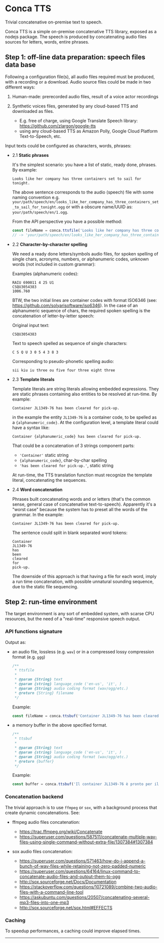# Conca TTS

Trivial concatenative on-premise text to speech.

Conca TTS is a simple on-premise concatenative TTS library, exposed as a nodejs package.
The speech is produced by concatenating audio files sources for letters, words, entire phrases. 

## Step 1: off-line data preparation: speech files data base

Following a configuration file(s), all audio files required must be produced, with a recording or a download.
Audio source files could be made in two different ways:

1. Human-made: prerecorded audio files, result of a voice actor recordings

2. Synthetic voices files, generated by any cloud-based TTS and downloaded as files. 
   - E.g. free of charge, using Google Translate Speech library: https://github.com/zlargon/google-tts 
   - using any cloud-based TTS as Amazon Polly, Google Cloud Platform Text-to-Speech, etc.

Input texts could be configured as characters, words, phrases:

- 2.1 **Static phrases**
 
  It's the simplest scenario: you have a list of static, ready done, phrases. By example:
  ```
  Looks like her company has three containers set to sail for tonight.
  ```
  The above sentence corresponds to the audio (speech) file with some naming convention e.g.
  `your/path/speech/en/looks_like_her_company_has_three_containers_set_to_sail_for_tonight.ogg` 
  or with a obscure name/UUID as:
  `your/path/speech/en/1.ogg`.
 
  From the API perspective you have a possible method:

  ```javascript
  const fileName = conca.ttsfile('Looks like her company has three containers set to sail for tonight', 'en')
  // -> 'your/path/speech/en/looks_like_her_company_has_three_containers_set_to_sail_for_tonight.ogg'
  ```

- 2.2 **Character-by-character spelling**

  We need a ready done letters/symbols audio files, for spoken spelling of 
  single chars, acronyms, numbers, or alphanumeric codes, unknown words (not included in custom grammar):
 
  Examples (alphanumeric codes):
  ```
  RAIU 690011 4 25 U1
  CSQU3054383
  1006.760
  ```
  BTW, the two initial lines are container codes with format ISO6346 (see: https://github.com/solyarisoftware/iso6346).
  In the case of an alphanumeric sequence of chars, the required spoken spelling is the concatenation of letter-by-letter speech:

  Original input text: 
  ```
  CSQU3054383
  ```
  Text to speech spelled as sequence of single characters: 
  ```
  C S Q U 3 0 5 4 3 8 3
  ```
  Corresponding to pseudo-phonetic spelling audio:
  ```
  sii kiu iu three ou five four three eight three
  ```

- 2.3 **Template literals**

  Template literals are string literals allowing embedded expressions. 
  They are static phrases containing also entities to be resolved at run-time. By example:
  ```
  Container JL1349-76 has been cleared for pick-up.
  ```
  in the example the entity `JL1349-76` is a container code, to be spelled as a `{alphanumeric_code}`. 
  At the configuration level, a template literal could have a syntax like: 
  ```
  Container {alphanumeric_code} has been cleared for pick-up.
  ```
  That could be a concatenation of 3 strings component parts:
  - `'Container'` static string
  - ` {alphanumeric_code} `, char-by-char spelling
  - `'has been cleared for pick-up.'`, static string

  At run-time, the TTS translation function must recognize the template literal, concatenating the sequences.

- 2.4 **Word concatenation** 

  Phrases built concatenating words and or letters (that's the common sense, general case of concatenative text-to-speech).
  Apparently it's a "worst case" because the system has to preset all the words of the grammar.
  In the example: 
  ```
  Container JL1349-76 has been cleared for pick-up.
  ```
  The sentence could split in blank separated word tokens:
  ```
  Container
  JL1349-76
  has
  been
  cleared
  for
  pick-up.
  ```

  The downside of this approach is that having a file for each word, 
  imply a run time concatenation, with possible unnatural sounding sequence,
  due to the static file sequencing.


## Step 2: run-time environment

The target environment is any sort of embedded system, 
with scarse CPU resources, but the need of a "real-time" responsive speech output.

### API functions signature

Output as: 
  - an audio file, lossless (e.g. `wav`) or in a compressed lossy compression format (e.g. [`ogg`](https://en.wikipedia.org/wiki/Opus_(audio_format)))
 
    ```javascript
    /**
     * ttsfile 
     *
     * @param {String} text
     * @param {string} language_code ('en-us', 'it', )
     * @param {String} audio coding format (wav/ogg/etc.)
     * @return {String} filename
     */
    ```

    Example:
    ```javascript
    const fileName = conca.ttsbuf('Container JL1349-76 has been cleared for pick-up.', 'en', 'ogg')
    ```

  - a memory buffer in the above specified format.
 
    ```javascript
    /**
     * ttsbuf 
     *
     * @param {String} text
     * @param {string} language_code ('en-us', 'it', )
     * @param {String} audio coding format (wav/ogg/etc.)
     * @return {buffer}  
     */
    ```

    Example:
    ```javascript
    const buffer = conca.ttsbuf('Il container JL1349-76 è pronto per il ritiro.', 'it', 'ogg')
    ```

### Concatenation backend

The trivial approach is to use `ffmpeg` or `sox`, 
with a background process that create dynamic concatenations.
See:
- ffmpeg audio files concatenation:
  - https://trac.ffmpeg.org/wiki/Concatenate
  - https://superuser.com/questions/587511/concatenate-multiple-wav-files-using-single-command-without-extra-file/1307384#1307384

- sox audio files concatenation:
  - https://superuser.com/questions/571463/how-do-i-append-a-bunch-of-wav-files-while-retaining-not-zero-padded-numeric
  - https://superuser.com/questions/64164/linux-command-to-concatenate-audio-files-and-output-them-to-ogg
  - http://sox.sourceforge.net/Docs/Documentation
  - https://stackoverflow.com/questions/10721089/combine-two-audio-files-with-a-command-line-tool
  - https://askubuntu.com/questions/20507/concatenating-several-mp3-files-into-one-mp3
  - http://sox.sourceforge.net/sox.html#EFFECTS


### Caching

To speedup performances, a caching could improve elapsed times. 

---
